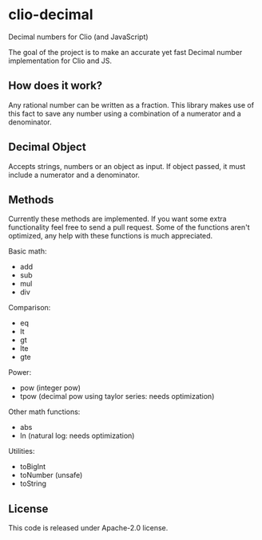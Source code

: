 # clio-decimal
Decimal numbers for Clio (and JavaScript)

The goal of the project is to make an accurate yet fast Decimal number implementation for Clio and JS.

## How does it work?

Any rational number can be written as a fraction. This library makes use of this fact to save any
number using a combination of a numerator and a denominator.

## Decimal Object

Accepts strings, numbers or an object as input. If object passed, it must include a numerator and a denominator.

## Methods

Currently these methods are implemented. If you want some extra functionality feel free to send a pull request.
Some of the functions aren't optimized, any help with these functions is much appreciated.

Basic math:

* add
* sub
* mul
* div

Comparison:

* eq
* lt
* gt
* lte
* gte

Power:

* pow (integer pow)
* tpow (decimal pow using taylor series: needs optimization)

Other math functions:

* abs
* ln (natural log: needs optimization)

Utilities:

* toBigInt
* toNumber (unsafe)
* toString

## License

This code is released under Apache-2.0 license.